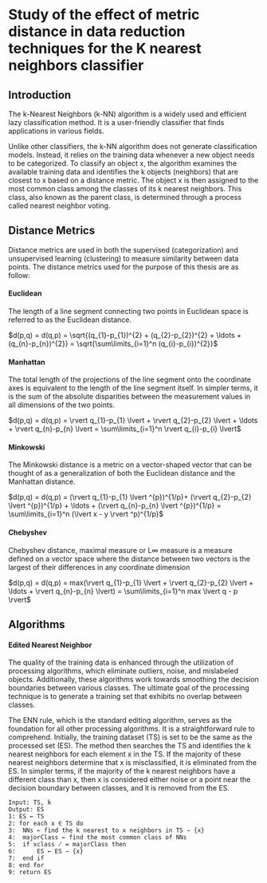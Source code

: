 # Study of the effect of metric distance in data reduction techniques for the K nearest neighbors classifier

## Introduction

The k-Nearest Neighbors (k-NN) algorithm is a widely used and efficient lazy classification method. It is a user-friendly classifier that finds applications in various fields.

Unlike other classifiers, the k-NN algorithm does not generate classification models. Instead, it relies on the training data whenever a new object needs to be categorized. To classify an object x, the algorithm examines the available training data and identifies the k objects (neighbors) that are closest to x based on a distance metric. The object x is then assigned to the most common class among the classes of its k nearest neighbors. This class, also known as the parent class, is determined through a process called nearest neighbor voting.

## Distance Metrics

Distance metrics are used in both the supervised (categorization) and unsupervised learning (clustering) to measure similarity between data points. The distance metrics used for the purpose of this thesis are as follow:

#### Euclidean

The length of a line segment connecting two points in Euclidean space is referred to as the Euclidean distance.

$d(p,q) = d(q,p) = \sqrt{(q_{1}-p_{1})^{2} + (q_{2}-p_{2})^{2} + \ldots + (q_{n}-p_{n})^{2}} = \sqrt{\sum\limits_{i=1}^n (q_{i}-p_{i})^{2}}$

#### Manhattan

The total length of the projections of the line segment onto the coordinate axes is equivalent to the length of the line segment itself. In simpler terms, it is the sum of the absolute disparities between the measurement values in all dimensions of the two points.

$d(p,q) = d(q,p) = \rvert q_{1}-p_{1} \lvert + \rvert q_{2}-p_{2} \lvert + \ldots + \rvert q_{n}-p_{n} \lvert = \sum\limits_{i=1}^n \rvert q_{i}-p_{i} \lvert$

#### Minkowski

The Minkowski distance is a metric on a vector-shaped vector that can be thought of as a generalization of both the Euclidean distance and the Manhattan distance.

$d(p,q) = d(q,p) = (\rvert q_{1}-p_{1} \lvert ^{p})^{1/p}+ (\rvert q_{2}-p_{2} \lvert ^{p})^{1/p} + \ldots + (\rvert q_{n}-p_{n} \lvert ^{p})^{1/p} = \sum\limits_{i=1}^n (\lvert x - y \rvert ^p)^{1/p}$

#### Chebyshev

Chebyshev distance, maximal measure or L∞ measure is a measure defined on a vector space where the distance between two vectors is the largest of their differences in any coordinate dimension

$d(p,q) = d(q,p) = max(\rvert q_{1}-p_{1} \lvert + \rvert q_{2}-p_{2} \lvert  + \ldots + \rvert q_{n}-p_{n} \lvert) = \sum\limits_{i=1}^n max \lvert q - p \rvert$

## Algorithms

#### Edited Nearest Neighbor

The quality of the training data is enhanced through the utilization of processing algorithms, which eliminate outliers, noise, and mislabeled objects. Additionally, these algorithms work towards smoothing the decision boundaries between various classes. The ultimate goal of the processing technique is to generate a training set that exhibits no overlap between classes. 

The ENN rule, which is the standard editing algorithm, serves as the foundation for all other processing algorithms. It is a straightforward rule to comprehend. Initially, the training dataset (TS) is set to be the same as the processed set (ES). The method then searches the TS and identifies the k nearest neighbors for each element x in the TS. If the majority of these nearest neighbors determine that x is misclassified, it is eliminated from the ES. In simpler terms, if the majority of the k nearest neighbors have a different class than x, then x is considered either noise or a point near the decision boundary between classes, and it is removed from the ES.

```
Input: TS, k
Output: ES
1: ES ← TS
2: for each x ∈ TS do
3: 	NNs ← find the k nearest to x neighbors in TS − {x}
4: 	majorClass ← find the most common class of NNs
5: 	if xclass ̸ = majorClass then
6: 		ES ← ES − {x}
7: 	end if
8: end for
9: return ES
```